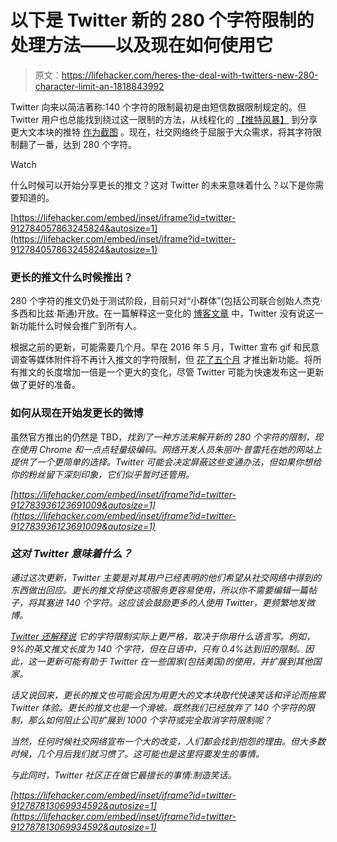 # 以下是 Twitter 新的 280 个字符限制的处理方法——以及现在如何使用它

> 原文：<https://lifehacker.com/heres-the-deal-with-twitters-new-280-character-limit-an-1818843992>

Twitter 向来以简洁著称:140 个字符的限制最初是由短信数据限制规定的。但 Twitter 用户也总能找到绕过这一限制的方法，从线程化的 [【推特风暴】](https://lifehacker.com/how-to-tweetstorm-without-embarrassing-yourself-1796304750#_ga=2.78503318.349212122.1506344743-1313785359.1499701416) 到分享更大文本块的推特 [作为截图](https://www.buzzfeed.com/mathonan/the-rise-of-the-screenshort?utm_term=.djOo5q61lv#.sgN57ByQqM) 。现在，社交网络终于屈服于大众需求，将其字符限制翻了一番，达到 280 个字符。

Watch

什么时候可以开始分享更长的推文？这对 Twitter 的未来意味着什么？以下是你需要知道的。

 [https://lifehacker.com/embed/inset/iframe?id=twitter-912784057863245824&autosize=1](https://lifehacker.com/embed/inset/iframe?id=twitter-912784057863245824&autosize=1) 

### 更长的推文什么时候推出？

280 个字符的推文仍处于测试阶段，目前只对“小群体”(包括公司联合创始人杰克·多西和比兹·斯通)开放。在一篇解释这一变化的 [博客文章](https://blog.twitter.com/official/en_us/topics/product/2017/Giving-you-more-characters-to-express-yourself.html) 中，Twitter 没有说这一新功能什么时候会推广到所有人。

根据之前的更新，可能需要几个月。早在 2016 年 5 月，Twitter 宣布 gif 和民意调查等媒体附件将不再计入推文的字符限制，但 [花了五个月](https://www.theverge.com/2016/9/12/12891562/twitter-tweets-140-characters-expand-photos) 才推出新功能。将所有推文的长度增加一倍是一个更大的变化，尽管 Twitter 可能为快速发布这一更新做了更好的准备。

### 如何从现在开始发更长的微博

虽然官方推出的仍然是 TBD，[](https://www.theverge.com/2017/9/27/16372666/twitter-280-characters-guide-workaround)*找到了一种方法来解开新的 280 个字符的限制，现在使用 Chrome 和一点点轻量级编码。网络开发人员朱丽叶·普雷托在她的网站上提供了一个更简单的选择。Twitter 可能会决定屏蔽这些变通办法，但如果你想给你的粉丝留下深刻印象，它们似乎暂时还管用。*

 *[https://lifehacker.com/embed/inset/iframe?id=twitter-912783936123691009&autosize=1](https://lifehacker.com/embed/inset/iframe?id=twitter-912783936123691009&autosize=1)* 

### *这对 Twitter 意味着什么？*

*通过这次更新，Twitter 主要是对其用户已经表明的他们希望从社交网络中得到的东西做出回应。更长的推文将使这项服务更容易使用，所以你不需要编辑一篇帖子，将其塞进 140 个字符。这应该会鼓励更多的人使用 Twitter，更频繁地发微博。*

*[Twitter 还解释说](https://blog.twitter.com/official/en_us/topics/product/2017/Giving-you-more-characters-to-express-yourself.html) 它的字符限制实际上更严格，取决于你用什么语言写。例如，9%的英文推文长度为 140 个字符，但在日语中，只有 0.4%达到旧的限制。因此，这一更新可能有助于 Twitter 在一些国家(包括美国)的使用，并扩展到其他国家。*

*话又说回来，更长的推文也可能会因为用更大的文本块取代快速笑话和评论而拖累 Twitter 体验。更长的推文也是一个滑坡。既然我们已经放弃了 140 个字符的限制，那么如何阻止公司扩展到 1000 个字符或完全取消字符限制呢？* 

*当然，任何时候社交网络宣布一个大的改变，人们都会找到抱怨的理由。但大多数时候，几个月后我们就习惯了。这可能也是这里将要发生的事情。*

*与此同时，Twitter 社区正在做它最擅长的事情:制造笑话。*

 *[https://lifehacker.com/embed/inset/iframe?id=twitter-912787813069934592&autosize=1](https://lifehacker.com/embed/inset/iframe?id=twitter-912787813069934592&autosize=1)*